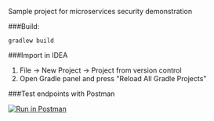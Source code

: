 
Sample project for microservices security demonstration

###Build:
```
gradlew build
```

###Import in IDEA
1. File -> New Project -> Project from version control
2. Open Gradle panel and press "Reload All Gradle Projects"

###Test endpoints with Postman

[![Run in Postman](https://run.pstmn.io/button.svg)](https://app.getpostman.com/run-collection/db6223ffdf81aa85d647?action=collection%2Fimport)
